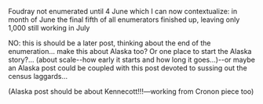 




Foudray not enumerated until 4 June which I can now contextualize: in month of June the final fifth of all enumerators finished up, leaving only 1,000 still working in July
<!--- Field Division, Bureau of the Census, “Rough Draft: Historical Report of 1940 (16th Decennial) Census Made from the Records that Were Available in 1948 with Emphasis on the Field Aspects” (1948), 25, Folder “16th Decennial Census 1940—Historical Report of 1940 Census” Box 2, Entry P 26 “Scrapbooks 1940 Census of Housing,” NARA I--->

NO: this is should be a later post, thinking about the end of the enumeration...
make this about Alaska too? Or one place to start the Alaska story?... (about scale--how early it starts and how long it goes...)--or maybe an Alaska post could be coupled with this post devoted to sussing out the census laggards...

(Alaska post should be about Kennecott!!!—working from Cronon piece too)
